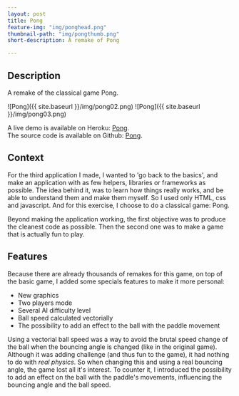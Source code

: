 ```yaml
---
layout: post
title: Pong
feature-img: "img/ponghead.png"
thumbnail-path: "img/pongthumb.png"
short-description: A remake of Pong

---
```


## Description

A remake of the classical game Pong.

![Pong]({{ site.baseurl }}/img/pong02.png)
![Pong]({{ site.baseurl }}/img/pong03.png)

A live demo is available on Heroku: [Pong](http://my-little-pong-game.herokuapp.com).  
The source code is available on Github: [Pong](https://github.com/amizony/pong).


## Context

For the third application I made, I wanted to 'go back to the basics', and make an application with as few helpers, libraries or frameworks as possible.
The idea behind it, was to learn how things really works, and be able to understand them and make them myself.
So I used only HTML, css and javascript. And for this exercise, I choose to do a classical game: Pong.

Beyond making the application working, the first objective was to produce the cleanest code as possible. Then the second one was to make a game that is actually fun to play.


## Features

Because there are already thousands of remakes for this game, on top of the basic game, I added some specials features to make it more personal:

* New graphics
* Two players mode
* Several AI difficulty level
* Ball speed calculated vectorially
* The possibility to add an effect to the ball with the paddle movement


Using a vectorial ball speed was a way to avoid the brutal speed change of the ball when the bouncing angle is changed (like in the original game).
Although it was adding challenge (and thus fun to the game), it had nothing to do with *real physics*.
So when changing this and using a real bouncing angle, the game lost all it's interest.
To counter it, I introduced the possibility to add an effect on the ball with the paddle's movements, influencing the bouncing angle and the ball speed.
